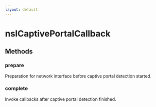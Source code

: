```yaml
---
layout: default
---
```


# nsICaptivePortalCallback #

## Methods ##

### prepare ###
  
Preparation for network interface before captive portal detection started.  
  

### complete ###
  
Invoke callbacks after captive portal detection finished.  
  
